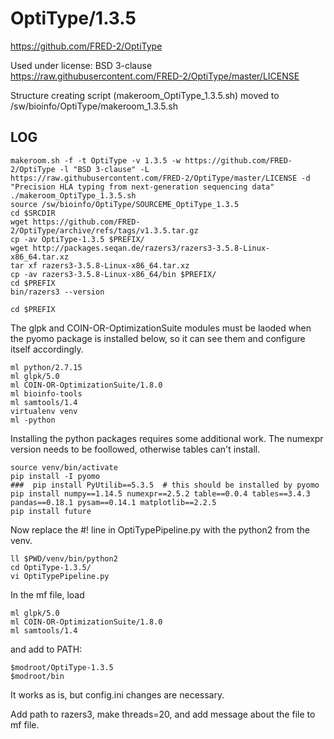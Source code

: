 OptiType/1.3.5
========================

<https://github.com/FRED-2/OptiType>

Used under license:
BSD 3-clause
<https://raw.githubusercontent.com/FRED-2/OptiType/master/LICENSE>

Structure creating script (makeroom_OptiType_1.3.5.sh) moved to /sw/bioinfo/OptiType/makeroom_1.3.5.sh

LOG
---

    makeroom.sh -f -t OptiType -v 1.3.5 -w https://github.com/FRED-2/OptiType -l "BSD 3-clause" -L https://raw.githubusercontent.com/FRED-2/OptiType/master/LICENSE -d "Precision HLA typing from next-generation sequencing data"
    ./makeroom_OptiType_1.3.5.sh 
    source /sw/bioinfo/OptiType/SOURCEME_OptiType_1.3.5
    cd $SRCDIR
    wget https://github.com/FRED-2/OptiType/archive/refs/tags/v1.3.5.tar.gz
    cp -av OptiType-1.3.5 $PREFIX/
    wget http://packages.seqan.de/razers3/razers3-3.5.8-Linux-x86_64.tar.xz
    tar xf razers3-3.5.8-Linux-x86_64.tar.xz 
    cp -av razers3-3.5.8-Linux-x86_64/bin $PREFIX/
    cd $PREFIX
    bin/razers3 --version

    cd $PREFIX

The glpk and COIN-OR-OptimizationSuite modules must be laoded when the pyomo
package is installed below, so it can see them and configure itself
accordingly.

    ml python/2.7.15
    ml glpk/5.0
    ml COIN-OR-OptimizationSuite/1.8.0
    ml bioinfo-tools
    ml samtools/1.4
    virtualenv venv
    ml -python

Installing the python packages requires some additional work. The numexpr
version needs to be foollowed, otherwise tables can't install.

    source venv/bin/activate
    pip install -I pyomo
    ###  pip install PyUtilib==5.3.5  # this should be installed by pyomo
    pip install numpy==1.14.5 numexpr==2.5.2 table==0.0.4 tables==3.4.3 pandas==0.18.1 pysam==0.14.1 matplotlib==2.2.5
    pip install future

Now replace the #! line in OptiTypePipeline.py with the python2 from the venv.

    ll $PWD/venv/bin/python2
    cd OptiType-1.3.5/
    vi OptiTypePipeline.py 

In the mf file, load

    ml glpk/5.0
    ml COIN-OR-OptimizationSuite/1.8.0
    ml samtools/1.4

and add to PATH:

    $modroot/OptiType-1.3.5 
    $modroot/bin

It works as is, but config.ini changes are necessary.

Add path to razers3, make threads=20, and add message about the file to mf file.

